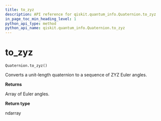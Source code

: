 ```yaml
---
title: to_zyz
description: API reference for qiskit.quantum_info.Quaternion.to_zyz
in_page_toc_min_heading_level: 1
python_api_type: method
python_api_name: qiskit.quantum_info.Quaternion.to_zyz
---
```


# to\_zyz

<span id="qiskit.quantum_info.Quaternion.to_zyz" />

`Quaternion.to_zyz()`

Converts a unit-length quaternion to a sequence of ZYZ Euler angles.

**Returns**

Array of Euler angles.

**Return type**

ndarray

